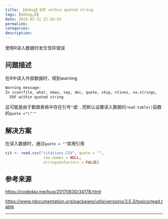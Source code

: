 ```yaml
---
title: 【debug】EOF within quoted string
tags: [debug,R]
date: 2019-03-31 22:26:54
permalink:
categories:
description:
---
```

<p class="description">使用R读入数据时发生怪异错误</p>

<!-- more -->

## 问题描述

在R中读入外部数据时，得到warning

```R
Warning message:
In scan(file, what, nmax, sep, dec, quote, skip, nlines, na.strings,  :
  EOF within quoted string
```

这可能是由于数据表格中存在引号`"`或`'`, 而默认设置读入数据的`read.table()`函数的`quote ="\"'" `

## 解决方案

在读入数据时，通过`quote = ""`禁用引用

```R
cit <- read.csv("citations.CSV", quote = "", 
                 row.names = NULL, 
                 stringsAsFactors = FALSE)
```

## 参考来源

https://codeday.me/bug/20170630/34178.html

https://www.rdocumentation.org/packages/utils/versions/3.5.3/topics/read.table

<hr />